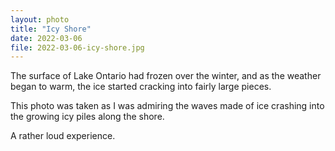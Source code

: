 ```yaml
---
layout: photo
title: "Icy Shore"
date: 2022-03-06
file: 2022-03-06-icy-shore.jpg
---
```


The surface of Lake Ontario had frozen over the winter, and as the weather began to warm, the ice started cracking into fairly large pieces.

This photo was taken as I was admiring the waves made of ice crashing into the growing icy piles along the shore.

A rather loud experience.
